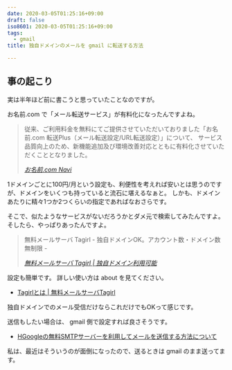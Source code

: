```yaml
---
date: 2020-03-05T01:25:16+09:00
draft: false
iso8601: 2020-03-05T01:25:16+09:00
tags:
  - gmail
title: 独自ドメインのメールを gmail に転送する方法

---
```


## 事の起こり

実は半年ほど前に書こうと思っていたことなのですが。

お名前.com で「メール転送サービス」が有料化になったんですよね。

<blockquote cite="https://navi.onamae.com/top/message/detail/1106" title="お名前.com Navi"><p>従来、ご利用料金を無料にてご提供させていただいておりました「お名前.com 転送Plus（メール転送設定/URL転送設定）」について、 サービス品質向上のため、新機能追加及び環境改善対応とともに有料化させていただくこととなりました。</p><cite><a href="https://navi.onamae.com/top/message/detail/1106">お名前.com Navi</a></cite></blockquote>

1ドメインごとに100円/月という設定も、利便性を考えれば安いとは思うのですが、ドメインをいくつも持っていると流石に堪えるなぁと。
しかも、ドメインあたりに精々1つか2つくらいの指定であればなおさらです。

そこで、似たようなサービスがないだろうかとダメ元で検索してみたんですよ。
そしたら、やっぱりあったんですよ。

<blockquote cite="http://tagirl.info/" title="無料メールサーバ Tagirl | 独自ドメイン利用可能"><p>無料メールサーバ Tagirl - 独自ドメインOK。アカウント数・ドメイン数無制限 -</p><cite><a href="http://tagirl.info/">無料メールサーバ Tagirl | 独自ドメイン利用可能</a></cite></blockquote>

設定も簡単です。
詳しい使い方は about を見てください。

- [Tagirlとは | 無料メールサーバTagirl](http://tagirl.info/about)

独自ドメインでのメール受信だけならこれだけでもOKって感じです。

送信もしたい場合は、 gmail 側で設定すれば良さそうです。

- [HGoogleの無料SMTPサーバーを利用してメールを送信する方法について](https://kinsta.com/jp/knowledgebase/free-smtp-server/)

私は、最近はそういうのが面倒になったので、送るときは gmail のまま送ってます。
